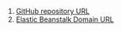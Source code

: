 1. [ GitHub repository URL](https://github.com/vyvananh/udacity-p2)
1. [ Elastic Beanstalk Domain URL](http://p2-test-dev.us-east-1.elasticbeanstalk.com/)
